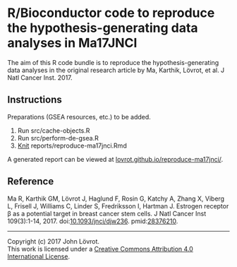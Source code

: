 R/Bioconductor code to reproduce the hypothesis-generating data analyses in Ma17JNCI
====================================================================================

The aim of this R code bundle is to reproduce the hypothesis-generating data analyses in the original research article by Ma, Karthik, Lövrot, et al. J Natl Cancer Inst. 2017.

Instructions
------------

Preparations (GSEA resources, etc.) to be added.

1. Run src/cache-objects.R
2. Run src/perform-de-gsea.R
3. [Knit](http://yihui.name/knitr/) reports/reproduce-ma17jnci.Rmd

A generated report can be viewed at [lovrot.github.io/reproduce-ma17jnci/](http://lovrot.github.io/reproduce-ma17jnci/).

Reference
---------

Ma R, Karthik GM, Lövrot J, Haglund F, Rosin G, Katchy A, Zhang X, Viberg L, Frisell J, Williams C, Linder S, Fredriksson I, Hartman J. 
Estrogen receptor β as a potential target in breast cancer stem cells. 
J Natl Cancer Inst 109(3):1-14, 2017. 
doi:[10.1093/jnci/djw236](http://dx.doi.org/10.1093/jnci/djw236).
pmid:[28376210](http://www.ncbi.nlm.nih.gov/pubmed/28376210).

- - -

Copyright (c) 2017 John Lövrot.  
This work is licensed under a [Creative Commons Attribution 4.0 International License](http://creativecommons.org/licenses/by/4.0/).
